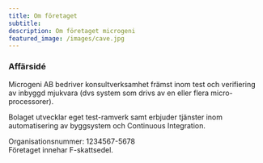 ```yaml
---
title: Om företaget
subtitle:
description: Om företaget microgeni
featured_image: /images/cave.jpg
---
```



### Affärsidé

Microgeni AB bedriver konsultverksamhet främst inom test och verifiering av inbyggd mjukvara
(dvs system som drivs av en eller flera micro-processorer).  

Bolaget utvecklar eget test-ramverk
samt erbjuder tjänster inom automatisering av byggsystem och Continuous Integration.


Organisationsnummer: 1234567-5678   
Företaget innehar F-skattsedel.
